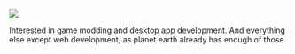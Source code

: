 
![](https://komarev.com/ghpvc/?username=sam-k0) <br>

Interested in game modding and desktop app development. 
And everything else except web development, as planet earth already has enough of those.